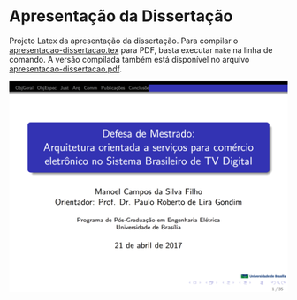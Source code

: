 # Apresentação da Dissertação

Projeto Latex da apresentação da dissertação. 
Para compilar o [apresentacao-dissertacao.tex](apresentacao-dissertacao.tex) para PDF, basta executar `make` na linha de comando. 
A versão compilada também está disponível no arquivo [apresentacao-dissertacao.pdf](apresentacao-dissertacao.pdf).

<a href="apresentacao-dissertacao.pdf"><img src="capa.png" /></a>